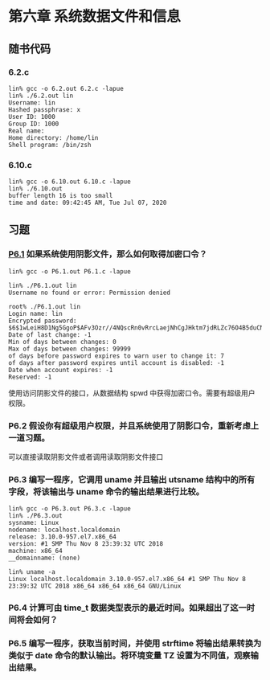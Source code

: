 # 第六章 系统数据文件和信息

## 随书代码

### 6.2.c
```
lin% gcc -o 6.2.out 6.2.c -lapue
lin% ./6.2.out lin
Username: lin
Hashed passphrase: x
User ID: 1000
Group ID: 1000
Real name: 
Home directory: /home/lin
Shell program: /bin/zsh
```

### 6.10.c
```
lin% gcc -o 6.10.out 6.10.c -lapue
lin% ./6.10.out
buffer length 16 is too small
time and date: 09:42:45 AM, Tue Jul 07, 2020
```

## 习题

### [P6.1](./P6.1.c) 如果系统使用阴影文件，那么如何取得加密口令？
```
lin% gcc -o P6.1.out P6.1.c -lapue

lin% ./P6.1.out lin
Username no found or error: Permission denied

root% ./P6.1.out lin
Login name: lin
Encrypted password: $6$1wLeiH8D1Ng5GgoP$AFv3Ozr//4NQscRn0vRrcLaejNhCgJHktm7jdRLZc76O4B5duCN96a2edNWTAe67fHm7fQpGT1lWtu9NGs6Wb1
Date of last change: -1
Min of days between changes: 0
Max of days between changes: 99999
of days before password expires to warn user to change it: 7
of days after password expires until account is disabled: -1
Date when account expires: -1
Reserved: -1
```
使用访问阴影文件的接口，从数据结构 spwd 中获得加密口令。需要有超级用户权限。

### P6.2 假设你有超级用户权限，并且系统使用了阴影口令，重新考虑上一道习题。
可以直接读取阴影文件或者调用读取阴影文件接口

### P6.3 编写一程序，它调用 uname 并且输出 utsname 结构中的所有字段，将该输出与 uname 命令的输出结果进行比较。
```
lin% gcc -o P6.3.out P6.3.c -lapue
lin% ./P6.3.out
sysname: Linux
nodename: localhost.localdomain
release: 3.10.0-957.el7.x86_64
version: #1 SMP Thu Nov 8 23:39:32 UTC 2018
machine: x86_64
__domainname: (none)

lin% uname -a
Linux localhost.localdomain 3.10.0-957.el7.x86_64 #1 SMP Thu Nov 8 23:39:32 UTC 2018 x86_64 x86_64 x86_64 GNU/Linux
```

### P6.4 计算可由 time_t 数据类型表示的最近时间。如果超出了这一时间将会如何？

### P6.5 编写一程序，获取当前时间，并使用 strftime 将输出结果转换为类似于 date 命令的默认输出。将环境变量 TZ 设置为不同值，观察输出结果。

